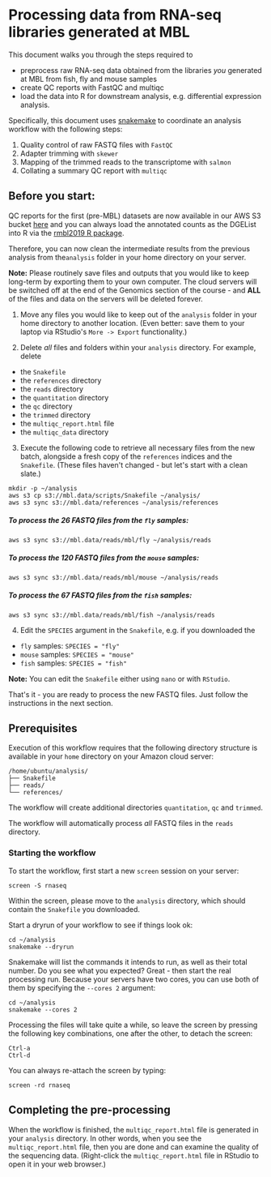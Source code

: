 # Processing data from RNA-seq libraries generated at MBL

This document walks you through the steps required to 

- preprocess raw RNA-seq data obtained from the libraries *you* generated at MBL
from fish, fly and mouse samples
- create QC reports with FastQC and multiqc
- load the data into R for downstream analysis, e.g. differential expression
analysis.

Specifically, this document uses 
[snakemake](https://snakemake.readthedocs.io/en/stable/)
to coordinate an analysis workflow with the following steps:

1. Quality control of raw FASTQ files with `FastQC`
2. Adapter trimming with `skewer`
3. Mapping of the trimmed reads to the transcriptome with `salmon`
4. Collating a summary QC report with `multiqc`

## Before you start:

QC reports for the first (pre-MBL) datasets are now available in our AWS S3
bucket
[here](https://s3.amazonaws.com/mbl.data/index.html)
and
you can always load the annotated counts as the DGEList into R via the
[rmbl2019 R package](https://github.com/tomsing1/mbl2019/blob/master/rmbl2019/README.md).

Therefore, you can now clean the intermediate results from the previous analysis
from the`analysis` folder in your home directory on your server. 

**Note:** Please routinely save files and outputs that you would like to keep
long-term by exporting them to your own computer. The cloud servers will be
switched off at the end of the Genomics section of the course - and **ALL** of
the files and data on the servers will be deleted forever.


1. Move any files you would like to keep out of the `analysis` folder in your
home directory to another location. (Even better: save them to your laptop via
RStudio's `More -> Export` functionality.)

2. Delete  *all* files and folders within your `analysis` directory. For
example, delete 
- the `Snakefile`
- the `references` directory
- the `reads` directory
- the `quantitation` directory
- the `qc` directory
- the `trimmed` directory
- the `multiqc_report.html` file
- the `multiqc_data` directory

3. Execute the following code to retrieve all necessary files from the new
batch, alongside a fresh copy of the `references` indices and the `Snakefile`.
(These files haven't changed - but let's start with a clean slate.)

```
mkdir -p ~/analysis
aws s3 cp s3://mbl.data/scripts/Snakefile ~/analysis/
aws s3 sync s3://mbl.data/references ~/analysis/references
```

##### To process the *26* FASTQ files from the `fly` samples:

```
aws s3 sync s3://mbl.data/reads/mbl/fly ~/analysis/reads
```

##### To process the *120* FASTQ files from the `mouse` samples:

```
aws s3 sync s3://mbl.data/reads/mbl/mouse ~/analysis/reads
```

##### To process the *67* FASTQ files from the `fish` samples:

```
aws s3 sync s3://mbl.data/reads/mbl/fish ~/analysis/reads
```

4. Edit the `SPECIES` argument in the `Snakefile`, e.g. if you downloaded the

- `fly` samples: `SPECIES = "fly"`
- `mouse` samples: `SPECIES = "mouse"`
- `fish` samples: `SPECIES = "fish"`

**Note:** You can edit the `Snakefile` either using `nano` or with `RStudio`.

That's it - you are ready to process the new FASTQ files. Just follow
the instructions in the next section.

## Prerequisites

Execution of this workflow requires that the following directory structure
is available in your `home` directory on your Amazon cloud server:


```
/home/ubuntu/analysis/
├── Snakefile
├── reads/
└── references/
```

The workflow will create additional directories `quantitation`, `qc` and 
`trimmed`.

The workflow will automatically process *all* FASTQ files in the `reads`
directory.

### Starting the workflow

To start the workflow, first start a new `screen` session on your server:

```
screen -S rnaseq
```

Within the screen, please move to the `analysis` directory, which should contain
the `Snakefile` you downloaded.

Start a dryrun of your workflow to see if things look ok:

```
cd ~/analysis
snakemake --dryrun
```

Snakemake will list the commands it intends to run, as well as their total
number. Do you see what you expected? Great - then start the real processing
run. Because your servers have two cores, you can use both of them by
specifying the `--cores 2` argument:

```
cd ~/analysis
snakemake --cores 2
```

Processing the files will take quite a while, so leave the screen by pressing
the following key combinations, one after the other, to detach the screen:

```
Ctrl-a
Ctrl-d
```

You can always re-attach the screen by typing:

```
screen -rd rnaseq
```

## Completing the pre-processing

When the workflow is finished, the `multiqc_report.html` file is generated
in your `analysis` directory. In other words, when you see the 
`multiqc_report.html` file, then you are done and can examine the quality of
the sequencing data. (Right-click the `multiqc_report.html` file in RStudio
to open it in your web browser.)

